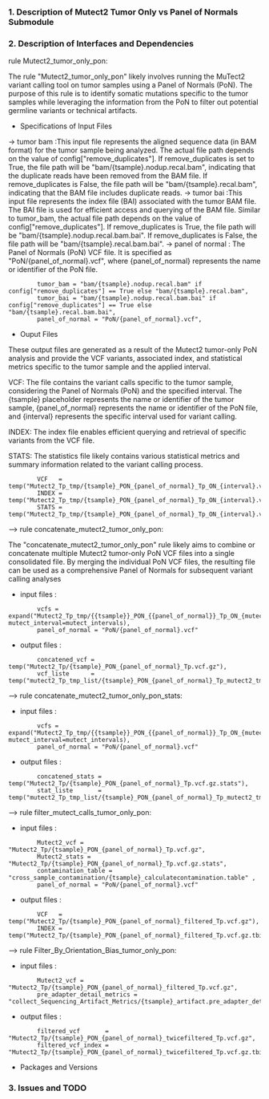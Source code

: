 ### 1. Description of Mutect2 Tumor Only vs Panel of Normals Submodule



### 2. Description of Interfaces and Dependencies
rule Mutect2_tumor_only_pon:

The rule "Mutect2_tumor_only_pon" likely involves running the MuTect2 variant calling tool on tumor samples using a Panel of Normals (PoN). The purpose of this rule is to identify somatic mutations specific to the tumor samples while leveraging the information from the PoN to filter out potential germline variants or technical artifacts.

- Specifications of Input Files

-> tumor bam :This input file represents the aligned sequence data (in BAM format) for the tumor sample being analyzed. The actual file path depends on the value of config["remove_duplicates"]. If remove_duplicates is set to True, the file path will be "bam/{tsample}.nodup.recal.bam", indicating that the duplicate reads have been removed from the BAM file. If remove_duplicates is False, the file path will be "bam/{tsample}.recal.bam", indicating that the BAM file includes duplicate reads.
-> tumor bai :This input file represents the index file (BAI) associated with the tumor BAM file. The BAI file is used for efficient access and querying of the BAM file. Similar to tumor_bam, the actual file path depends on the value of config["remove_duplicates"]. If remove_duplicates is True, the file path will be "bam/{tsample}.nodup.recal.bam.bai". If remove_duplicates is False, the file path will be "bam/{tsample}.recal.bam.bai".
-> panel of normal : The Panel of Normals (PoN) VCF file. It is specified as "PoN/{panel_of_normal}.vcf", where {panel_of_normal} represents the name or identifier of the PoN file.
```
        tumor_bam = "bam/{tsample}.nodup.recal.bam" if config["remove_duplicates"] == True else "bam/{tsample}.recal.bam",
        tumor_bai = "bam/{tsample}.nodup.recal.bam.bai" if config["remove_duplicates"] == True else "bam/{tsample}.recal.bam.bai",
        panel_of_normal = "PoN/{panel_of_normal}.vcf",
```
- Ouput Files

These output files are generated as a result of the Mutect2 tumor-only PoN analysis and provide the VCF variants, associated index, and statistical metrics specific to the tumor sample and the applied interval.

VCF: The file contains the variant calls specific to the tumor sample, considering the Panel of Normals (PoN) and the specified interval. The {tsample} placeholder represents the name or identifier of the tumor sample, {panel_of_normal} represents the name or identifier of the PoN file, and {interval} represents the specific interval used for variant calling.

INDEX: The index file enables efficient querying and retrieval of specific variants from the VCF file. 

STATS: The statistics file likely contains various statistical metrics and summary information related to the variant calling process. 

```
        VCF   = temp("Mutect2_Tp_tmp/{tsample}_PON_{panel_of_normal}_Tp_ON_{interval}.vcf.gz"),
        INDEX = temp("Mutect2_Tp_tmp/{tsample}_PON_{panel_of_normal}_Tp_ON_{interval}.vcf.gz.tbi"),
        STATS = temp("Mutect2_Tp_tmp/{tsample}_PON_{panel_of_normal}_Tp_ON_{interval}.vcf.gz.stats"),
```

--> rule concatenate_mutect2_tumor_only_pon:

The "concatenate_mutect2_tumor_only_pon" rule likely aims to combine or concatenate multiple Mutect2 tumor-only PoN VCF files into a single consolidated file. By merging the individual PoN VCF files, the resulting file can be used as a comprehensive Panel of Normals for subsequent variant calling analyses

- input files :
```
        vcfs = expand("Mutect2_Tp_tmp/{{tsample}}_PON_{{panel_of_normal}}_Tp_ON_{mutect_interval}.vcf.gz", mutect_interval=mutect_intervals),
        panel_of_normal = "PoN/{panel_of_normal}.vcf"
```
- output files :
```
        concatened_vcf = temp("Mutect2_Tp/{tsample}_PON_{panel_of_normal}_Tp.vcf.gz"),
        vcf_liste      = temp("mutect2_Tp_tmp_list/{tsample}_PON_{panel_of_normal}_Tp_mutect2_tmp.list")
```

--> rule concatenate_mutect2_tumor_only_pon_stats:

- input files :
```
        vcfs = expand("Mutect2_Tp_tmp/{{tsample}}_PON_{{panel_of_normal}}_Tp_ON_{mutect_interval}.vcf.gz.stats", mutect_interval=mutect_intervals),
        panel_of_normal = "PoN/{panel_of_normal}.vcf"
```
- output files :
```
        concatened_stats = temp("Mutect2_Tp/{tsample}_PON_{panel_of_normal}_Tp.vcf.gz.stats"),
        stat_liste       = temp("mutect2_Tp_tmp_list/{tsample}_PON_{panel_of_normal}_Tp_mutect2_tmp_stats.list")
```

--> rule filter_mutect_calls_tumor_only_pon:

- input files :
```
        Mutect2_vcf = "Mutect2_Tp/{tsample}_PON_{panel_of_normal}_Tp.vcf.gz",
        Mutect2_stats = "Mutect2_Tp/{tsample}_PON_{panel_of_normal}_Tp.vcf.gz.stats",
        contamination_table = "cross_sample_contamination/{tsample}_calculatecontamination.table" ,
        panel_of_normal = "PoN/{panel_of_normal}.vcf"
```
- output files :
```
        VCF   = temp("Mutect2_Tp/{tsample}_PON_{panel_of_normal}_filtered_Tp.vcf.gz"),
        INDEX = temp("Mutect2_Tp/{tsample}_PON_{panel_of_normal}_filtered_Tp.vcf.gz.tbi"),
```

--> rule Filter_By_Orientation_Bias_tumor_only_pon:

- input files :
```
        Mutect2_vcf = "Mutect2_Tp/{tsample}_PON_{panel_of_normal}_filtered_Tp.vcf.gz",
        pre_adapter_detail_metrics = "collect_Sequencing_Artifact_Metrics/{tsample}_artifact.pre_adapter_detail_metrics.txt",
```
- output files :
```
        filtered_vcf       = "Mutect2_Tp/{tsample}_PON_{panel_of_normal}_twicefiltered_Tp.vcf.gz",
        filtered_vcf_index = "Mutect2_Tp/{tsample}_PON_{panel_of_normal}_twicefiltered_Tp.vcf.gz.tbi",
```
- Packages and Versions

### 3. Issues and TODO
